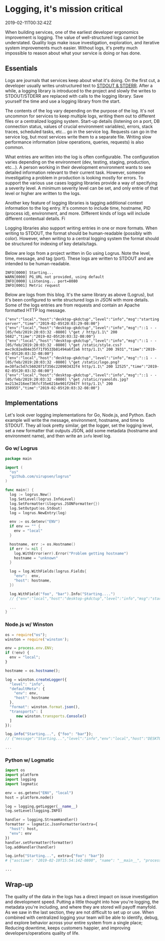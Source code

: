 # Logging, it's mission critical
<div id="published-at">2019-02-11T00:32:42Z</div>

When building services, one of the earliest developer ergonomics improvement is logging. The value of well-structured logs cannot be understated. Quality logs make issue investigation, exploration, and iterative system improvements much easier. Without logs, it's pretty much impossible to reason about what your service is doing or has done.

## Essentials

Logs are journals that services keep about what it's doing. On the first cut, a developer usually writes unstructured text to [STDOUT & STDERR](https://en.wikipedia.org/wiki/Standard_streams). After a while, a logging library is introduced to the project and slowly the writes to STDOUT/STDERR are replaced with calls to the logging library. Save yourself the time and use a logging library from the start. 

The contents of the log vary depending on the purpose of the log. It's not uncommon for services to keep multiple logs, writing them out to different files or a centralized logging system. Start-up details (listening on a port, DB connection status, values of crucial environment variables), errors, stack traces, scheduled tasks, etc... go in the service log. Requests can go in the service log, but most services write them to a separate file. Writing slow performance information (slow operations, queries, requests) is also common. 

What entries are written into the log is often configurable. The configuration varies depending on the environment (dev, testing, staging, production, etc...). A person working in their development environment wants to see detailed information relevant to their current task. However, someone investigating a problem in production is looking mostly for errors. To support the various use cases logging libraries provide a way of specifying a severity level. A minimum severity level can be set, and only entrie of that level or higher are written to the logs. 

Another key feature of logging libraries is tagging additional context information to the log entry. It's common to include time, hostname, PID (process id), environment, and more. Different kinds of logs will include different contextual details. Fi

Logging libraries also support writing entries in one or more formats. When writing to STDOUT, the format should be human-readable (possibly with color). However, when writing to a central logging system the format should be structured for indexing of key details/tags. 

Below are logs from a project written in Go using Logrus. Note the level, time, message, and tag (port). These logs are written to STDOUT and are intended to be human-readable.

```
INFO[0000] Starting...
WARN[0000] PG_URL not provided, using default
INFO[0000] Listening... port=8080
INFO[0001] Metric request
```

Below are logs from this blog. It's the same library as above (Logrus), but it's been configured to write structured logs in JSON with more details. Some of the logs entries are from requests and contain an Apache formatted HTTP log message.

```
{"env":"local","host":"desktop-gkdctup","level":"info","msg":"starting server","time":"2019-02-05t20:03:29-08:00"}
{"env":"local","host":"desktop-gkdctup","level":"info","msg":"::1 - - [05/feb/2019:20:03:32 -0800] \"get / http/1.1\" 200 5682","time":"2019-02-05t20:03:32-08:00"}
{"env":"local","host":"desktop-gkdctup","level":"info","msg":"::1 - - [05/feb/2019:20:03:32 -0800] \"get /static/style.css?m=c9c82ed84e35f71f9533b81494a6f2a6 http/1.1\" 200 3931","time":"2019-02-05t20:03:32-08:00"}
{"env":"local","host":"desktop-gkdctup","level":"info","msg":"::1 - - [05/feb/2019:20:03:32 -0800] \"get /static/logo.png?m=30fac5d7c5602071f356c220903432f4 http/1.1\" 200 12525","time":"2019-02-05t20:03:32-08:00"}
{"env":"local","host":"desktop-gkdctup","level":"info","msg":"::1 - - [05/feb/2019:20:03:32 -0800] \"get /static/ryanolds.jpg?m=213e216ee736fcf35e6216e901f2947f http/1.1\" 200 158955","time":"2019-02-05t20:03:32-08:00"}
```

## Implementations

Let's look over logging implementations for Go, Node.js, and Python. Each example will write the message, environment, hostname, and time to STDOUT. They all look pretty similar, get the logger, set the logging level, set a new formatter that outputs JSON, add some metadata (hostname and environment name), and then write an `info` level log.

### Go w/ Logrus

``` go
package main

import (
  "os"
  "github.com/sirupsen/logrus"
)

func main() {
  log := logrus.New()
  log.SetLevel(logrus.InfoLevel)
  log.SetFormatter(&logrus.JSONFormatter{})
  log.SetOutput(os.Stdout)
  log = logrus.NewEntry(log)

  env := os.Getenv("ENV")
  if env == "" {
    env = "local"
  }

  hostname, err := os.Hostname()
  if err != nil {
    log.WithError(err).Error("Problem getting hostname")
    hostname = "unknown"
  }

  log = log.WithFields(logrus.Fields{
    "env":  env,
    "host": hostname,
  })

  log.WithField("foo", "bar").Info("Starting....")
  // {"env":"local","host":"desktop-gkdctup","level":"info","msg":"starting server","foo":"bar","time":"2019-02-05t20:03:29-08:00"}

  ...
}
```

### Node.js w/ Winston

``` javascript 
os = require("os");
winston = require('winston');

env = process.env.ENV;
if (!env) {
  env = "local";
}

hostname = os.hostname();

log = winston.createLogger({
  "level": "info",
  "defaultMeta": {
    "env": env,
    "host": hostname
  },
  "format": winston.format.json(),
  "transports": [
     new winston.transports.Console()
  ]
});

log.info("Starting...", {"foo": "bar"});
// {"message":"Starting...","level":"info","env":"local","host":"DESKTOP-GKDCTUP", "foo": "bar", "timestamp":"2019-02-10T23:17:02.615Z"}

...
```


### Python w/ Logmatic

``` python
import os
import platform
import logging
import logmatic

env = os.getenv("ENV", "local")
host = platform.node()

log = logging.getLogger(__name__)
log.setLevel(logging.INFO)

handler = logging.StreamHandler()
formatter = logmatic.JsonFormatter(extra={
  "host": host,
  "env": env
})
handler.setFormatter(formatter)
log.addHandler(handler)

log.info("Starting...", extra={"foo": "bar"})
# {"asctime": "2019-02-10T15:54:14Z-0800", "name": "__main__", "processName": "MainProcess", "filename": "log.py", "funcName": "<module>", "levelname": "INFO", "lineno": 20, "module": "log", "threadName": "MainThread", "message": "Starting...", "foo": "bar", "timestamp": "2019-02-10T15:54:14Z-0800", "host": "DESKTOP-GKDCTUP", "env": "local"}

...
```

## Wrap-up

The quality of the data in the logs has a direct impact on issue investigation and development speed. Putting a little thought into how you're logging, the metadata you're including, and where they are stored will payoff manyfold. As we saw in the last section, they are not difficult to set up or use. When combined with centralized logging your team will be able to identify, debug, and explore behavior across your entire system from a single place; Reducing downtime, keeps customers happier, and improving developers/operations quality of life.

